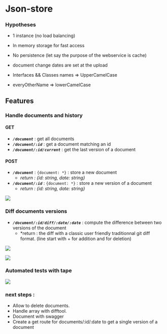 
# Json-store

### Hypotheses

- 1 instance (no load balancing)
- In memory storage for fast access
- No persistence (let say the purpose of the webservice is cache)

- document change dates are set at the upload
- Interfaces && Classes names => UpperCamelCase
- everyOtherName => lowerCamelCase

## Features

### Handle documents and history

#### GET
- ***`/document`*** : get all documents
- ***`/document/:id`*** : get a document matching an id
- ***`/document/:id/current`*** : get the last version of a document


#### POST
- ***`/document`*** : `{document: *}` : store a new document 
    - *return : {id: string, date: string}*
- ***`/document/:id`*** : `{document: *}` : store a new version of a document
    - *return : {id: string, date: string}*

![](https://thumbs.gfycat.com/WigglyEnviousFlatcoatretriever-size_restricted.gif)

### Diff documents versions

- ***`/document/:id/diff/:date/:date`*** : compute the difference between two versions of the document
    - *return : the diff with a classic user friendly traditionnal git diff format. (line start with + for addition and for deletion)

![](https://ibin.co/4HeFTca66LUW.png)

 
![](https://thumbs.gfycat.com/ThoughtfulDistantIbex-size_restricted.gif)

### Automated tests with tape

![](https://ibin.co/4HeEkLk0HEsZ.png)

### next steps :
- Allow to delete documents.
- Handle array with difftool.
- Document with swagger
- Create a get route for documents/:id/:date to get a single version of a document
